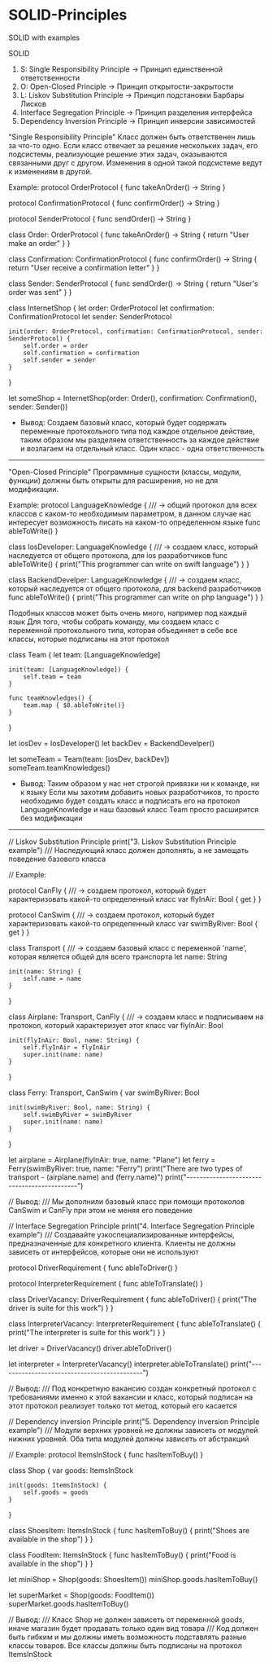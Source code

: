 # SOLID-Principles
SOLID with examples

SOLID

1. S: Single Responsibility Principle -> Принцип единственной ответственности
2. O: Open-Closed Principle           -> Принцип открытости-закрытости
3. L: Liskov Substitution Principle   -> Принцип подстановки Барбары Лисков
4. Interface Segregation Principle    -> Принцип разделения интерфейса
5. Dependency Inversion Principle     -> Принцип инверсии зависимостей

"Single Responsibility Principle"
Класс должен быть ответственен лишь за что-то одно. Если класс отвечает за решение нескольких задач, его подсистемы, реализующие решение этих задач, оказываются связанными друг с другом. Изменения в одной такой подсистеме ведут к изменениям в другой.

Example:
protocol OrderProtocol {
    func takeAnOrder() -> String
}

protocol ConfirmationProtocol {
    func confirmOrder() -> String
}

protocol SenderProtocol {
    func sendOrder() -> String
}

class Order: OrderProtocol {
    func takeAnOrder() -> String {
        return "User make an order"
    }
}

class Confirmation: ConfirmationProtocol {
    func confirmOrder() -> String {
        return "User receive a confirmation letter"
    }
}

class Sender: SenderProtocol {
    func sendOrder() -> String {
        return "User's order was sent"
    }
}

class InternetShop {
    let order: OrderProtocol
    let confirmation: ConfirmationProtocol
    let sender: SenderProtocol
    
    init(order: OrderProtocol, confirmation: ConfirmationProtocol, sender: SenderProtocol) {
        self.order = order
        self.confirmation = confirmation
        self.sender = sender
    }
}

let someShop = InternetShop(order: Order(), confirmation: Confirmation(), sender: Sender())

* Вывод:
Создаем базовый класс, который будет содержать переменные протокольного типа под каждое отдельное действие, таким образом мы разделяем ответственность за каждое действие и возлагаем на отдельный класс. Один класс - одна ответственность 

-----------------------------------------------------------------------------------------------------------------------------

"Open-Closed Principle"
Программные сущности (классы, модули, функции) должны быть открыты для расширения, но не для модификации.

Example:
protocol LanguageKnowledge { /// -> общий протокол для всех классов с каком-то необходимым параметром, в данном случае нас интересует возможность писать на каком-то определенном языке
    func ableToWrite()
}

class IosDeveloper: LanguageKnowledge { /// -> создаем класс, который наследуется от общего протокола, для ios разработчиков
    func ableToWrite() {
        print("This programmer can write on swift language")
    }
}

class BackendDevelper: LanguageKnowledge { /// -> создаем класс, который наследуется от общего протокола, для backend разработчиков
    func ableToWrite() {
        print("This programmer can write on php language")
    }
}

Подобных классов может быть очень много, например под каждый язык
Для того, чтобы собрать команду, мы создаем класс с переменной протокольного типа, которая объединяет в себе все классы, которые подписаны на этот протокол
 
class Team {
    let team: [LanguageKnowledge]
    
    init(team: [LanguageKnowledge]) {
        self.team = team
    }
    
    func teamKnowledges() {
        team.map { $0.ableToWrite()}
    }
}

let iosDev = IosDeveloper()
let backDev = BackendDevelper()

let someTeam = Team(team: [iosDev, backDev])
someTeam.teamKnowledges()

* Вывод:
Таким образом у нас нет строгой привязки ни к команде, ни к языку
Если мы захотим добавить новых разработчиков, то просто необходимо будет создать класс и подписать его на протокол LanguageKnowledge и наш базовый класс Team просто расширится без модификации

-----------------------------------------------------------------------------------------------------------------------------

// Liskov Substitution Principle
print("3. Liskov Substitution Principle example")
/// Наследующий класс должен дополнять, а не замещать поведение базового класса

// Example:

protocol CanFly { /// -> создаем протокол, который будет характеризовать какой-то определенный класс
    var flyInAir: Bool { get }
}

protocol CanSwim { /// -> создаем протокол, который будет характеризовать какой-то определенный класс
    var swimByRiver: Bool { get }
}

class Transport { /// -> создаем базовый класс с переменной 'name', которая является общей для всего транспорта
    let name: String
    
    init(name: String) {
        self.name = name
    }
}

class Airplane: Transport, CanFly { /// -> создаем класс и подписываем на протокол, который характеризует этот класс
    var flyInAir: Bool
    
    init(flyInAir: Bool, name: String) {
        self.flyInAir = flyInAir
        super.init(name: name)
    }
}

class Ferry: Transport, CanSwim {
    var swimByRiver: Bool
    
    init(swimByRiver: Bool, name: String) {
        self.swimByRiver = swimByRiver
        super.init(name: name)
    }
}

let airplane = Airplane(flyInAir: true, name: "Plane")
let ferry = Ferry(swimByRiver: true, name: "Ferry")
print("There are two types of transport - \(airplane.name) and \(ferry.name)")
print("--------------------------------------------")

// Вывод:
/// Мы дополнили базовый класс при помощи протоколов CanSwim и CanFly при этом не меняя его поведение

// Interface Segregation Principle
print("4. Interface Segregation Principle example")
/// Создавайте узкоспециализированные интерфейсы, предназначенные для конкретного клиента. Клиенты не должны зависеть от интерфейсов, которые они не используют

protocol DriverRequirement {
    func ableToDriver()
}

protocol InterpreterRequirement {
    func ableToTranslate()
}

class DriverVacancy: DriverRequirement {
    func ableToDriver() {
        print("The driver is suite for this work")
    }
}

class InterpreterVacancy: InterpreterRequirement {
    func ableToTranslate() {
        print("The interpreter is suite for this work")
    }
}

let driver = DriverVacancy()
driver.ableToDriver()

let interpreter = InterpreterVacancy()
interpreter.ableToTranslate()
print("--------------------------------------------")

// Вывод:
/// Под конкретную вакансию создан конкретный протокол с требованиями именно к этой вакансии и класс, который подписан на этот протокол реализует только тот метод, который его касается

// Dependency inversion Principle
print("5. Dependency inversion Principle example")
/// Модули верхних уровней не должны зависеть от модулей нижних уровней. Оба типа модулей должны зависеть от абстракций

// Example:
protocol ItemsInStock {
    func hasItemToBuy()
}

class Shop {
    var goods: ItemsInStock
    
    init(goods: ItemsInStock) {
        self.goods = goods
    }
}

class ShoesItem: ItemsInStock {
    func hasItemToBuy() {
        print("Shoes are available in the shop")
    }
}

class FoodItem: ItemsInStock {
    func hasItemToBuy() {
        print("Food is available in the shop")
    }
}

let miniShop = Shop(goods: ShoesItem())
miniShop.goods.hasItemToBuy()

let superMarket = Shop(goods: FoodItem())
superMarket.goods.hasItemToBuy()

// Вывод:
/// Класс Shop не должен зависеть от переменной goods, иначе магазин будет продавать только один вид товара
/// Код должен быть гибким и мы должны иметь возможность подставлять разные классы товаров. Все классы должны быть подписаны на протокол ItemsInStock
